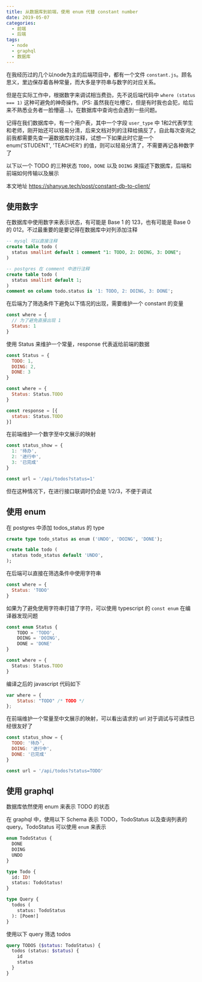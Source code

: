 ```yaml
---
title: 从数据库到前端，使用 enum 代替 constant number
date: 2019-05-07
categories:
  - 前端
  - 后端
tags:
  - node
  - graphql
  - 数据库
---
```


在我经历过的几个以node为主的后端项目中，都有一个文件 `constant.js`。顾名思义，里边保存着各种常量，而大多是字符串与数字的对应关系。

但是在实际工作中，根据数字来调试相当费劲，先不说后端代码中 `where (status === 1)` 这种可避免的神奇操作。(PS: 虽然我在吐槽它，但是有时我也会犯，给后来不熟悉业务者一脸懵逼...)。在数据库中查询也会遇到一些问题。

<!--more-->

记得在我们数据库中，有一个用户表，其中一个字段 `user_type` 中 1和2代表学生和老师，刚开始还可以轻易分清，后来文档对列的注释给搞反了，自此每次查询之前我都需要先查一遍数据库的注释，试想一下如果此时它是一个 enum('STUDENT', 'TEACHER') 的值，则可以轻易分清了，不需要再记各种数字了

以下以一个 TODO 的三种状态 `TODO`，`DONE` 以及 `DOING` 来描述下数据库，后端和前端如何传输以及展示

本文地址 <https://shanyue.tech/post/constant-db-to-client/>

## 使用数字

在数据库中使用数字来表示状态，有可能是 Base 1 的 123，也有可能是 Base 0 的 012。不过最重要的是要记得在数据库中对列添加注释

```sql
-- mysql 可以直接注释
create table todo (
  status smallint default 1 comment "1: TODO, 2: DOING, 3: DONE";
)

-- postgres 在 comment 中进行注释
create table todo (
  status smallint default 1;
)
comment on column todo.status is '1: TODO, 2: DOING, 3: DONE';
```

在后端为了筛选条件下避免以下情况的出现，需要维护一个 constant 的变量

```javascript
const where = {
  // 为了避免直接出现 1
  Status: 1
}
```

使用 Status 来维护一个常量，response 代表返给前端的数据

```javascript
const Status = {
  TODO: 1,
  DOING: 2,
  DONE: 3
}

const where = {
  Status: Status.TODO
}

const response = [{
  status: Status.TODO
}]
```

在前端维护一个数字至中文展示的映射

```javascript
const status_show = {
  1: '待办',
  2: '进行中',
  3: '已完成'
}

const url = '/api/todos?status=1'
```

但在这种情况下，在进行接口联调时仍会是 1/2/3，不便于调试

## 使用 enum 

在 postgres 中添加 todos_status 的 type

```sql
create type todo_status as enum ('UNDO', 'DOING', 'DONE');

create table todo (
  status todo_status default 'UNDO',
);
```

在后端可以直接在筛选条件中使用字符串

```javascript
const where = {
  Status: 'TODO'
}
```

如果为了避免使用字符串打错了字符，可以使用 typescript 的 `const enum` 在编译器发现问题

```typescript
const enum Status {
    TODO = 'TODO',
    DOING = 'DOING',
    DONE = 'DONE'
}

const where = {
  Status: Status.TODO
}
```

编译之后的 javascript 代码如下

```javascript
var where = {
    Status: "TODO" /* TODO */
};
```

在前端维护一个常量至中文展示的映射，可以看出请求的 url 对于调试与可读性已经很友好了

```javascript
const status_show = {
  TODO: '待办',
  DOING: '进行中',
  DONE: '已完成'
}

const url = '/api/todos?status=TODO'
```

## 使用 graphql

数据库依然使用 enum 来表示 TODO 的状态

在 graphql 中，使用以下 Schema 表示 TODO，TodoStatus 以及查询列表的 query。TodoStatus 可以使用 `enum` 来表示

```graphql
enum TodoStatus {
  DONE 
  DOING
  UNDO
}

type Todo {
  id: ID!
  status: TodoStatus!
}

type Query {
  todos (
    status: TodoStatus
  ): [Poem!]
}
```

使用以下 query 筛选 todos

```graphql
query TODOS ($status: TodoStatus) {
  todos (status: $status) {
    id
    status
  }
}
```

